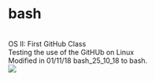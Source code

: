 # bash
<br>OS II: First GitHub Class
<br>Testing the use of the GitHUb on Linux
<br>Modified in 01/11/18 bash_25_10_18 to bash.
<br><img src="https://upload.wikimedia.org/wikipedia/commons/8/8d/Smiley_head_happy.svg" margin-left=50%>

